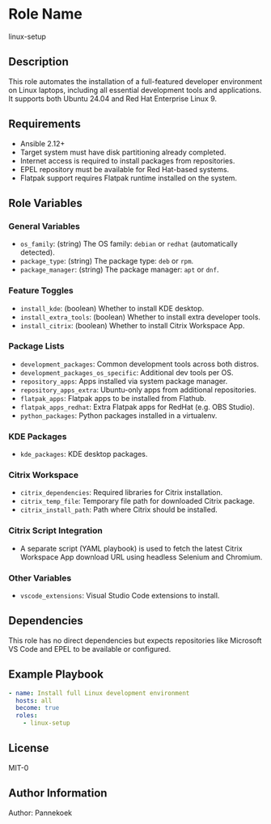 # Role Name

linux-setup

## Description

This role automates the installation of a full-featured developer environment on Linux laptops, including all essential development tools and applications. It supports both Ubuntu 24.04 and Red Hat Enterprise Linux 9.

## Requirements

- Ansible 2.12+
- Target system must have disk partitioning already completed.
- Internet access is required to install packages from repositories.
- EPEL repository must be available for Red Hat-based systems.
- Flatpak support requires Flatpak runtime installed on the system.

## Role Variables

### General Variables
- `os_family`: (string) The OS family: `debian` or `redhat` (automatically detected).
- `package_type`: (string) The package type: `deb` or `rpm`.
- `package_manager`: (string) The package manager: `apt` or `dnf`.

### Feature Toggles
- `install_kde`: (boolean) Whether to install KDE desktop.
- `install_extra_tools`: (boolean) Whether to install extra developer tools.
- `install_citrix`: (boolean) Whether to install Citrix Workspace App.

### Package Lists
- `development_packages`: Common development tools across both distros.
- `development_packages_os_specific`: Additional dev tools per OS.
- `repository_apps`: Apps installed via system package manager.
- `repository_apps_extra`: Ubuntu-only apps from additional repositories.
- `flatpak_apps`: Flatpak apps to be installed from Flathub.
- `flatpak_apps_redhat`: Extra Flatpak apps for RedHat (e.g. OBS Studio).
- `python_packages`: Python packages installed in a virtualenv.

### KDE Packages
- `kde_packages`: KDE desktop packages.

### Citrix Workspace
- `citrix_dependencies`: Required libraries for Citrix installation.
- `citrix_temp_file`: Temporary file path for downloaded Citrix package.
- `citrix_install_path`: Path where Citrix should be installed.

### Citrix Script Integration
- A separate script (YAML playbook) is used to fetch the latest Citrix Workspace App download URL using headless Selenium and Chromium.

### Other Variables
- `vscode_extensions`: Visual Studio Code extensions to install.

## Dependencies

This role has no direct dependencies but expects repositories like Microsoft VS Code and EPEL to be available or configured.

## Example Playbook

```yaml
- name: Install full Linux development environment
  hosts: all
  become: true
  roles:
    - linux-setup
```

## License

MIT-0

## Author Information

Author: Pannekoek

